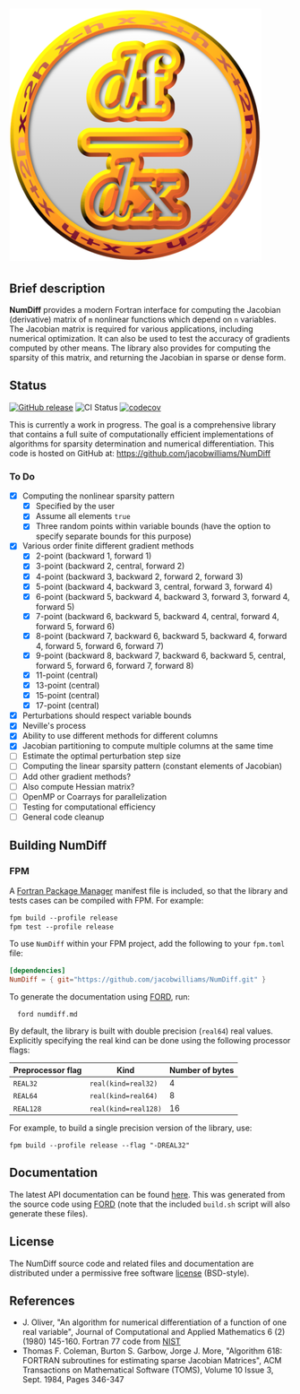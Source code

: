 ![NumDiff](media/logo.png)
============

## Brief description

**NumDiff** provides a modern Fortran interface for computing the Jacobian (derivative) matrix of `m` nonlinear functions which depend on `n` variables. The Jacobian matrix is required for various applications, including numerical optimization. It can also be used to test the accuracy of gradients computed by other means. The library also provides for computing the sparsity of this matrix, and returning the Jacobian in sparse or dense form.

## Status

[![GitHub release](https://img.shields.io/github/release/jacobwilliams/NumDiff.svg?style=plastic)](https://github.com/jacobwilliams/NumDiff/releases/latest)
![CI Status](https://github.com/jacobwilliams/NumDiff/actions/workflows/CI.yml/badge.svg)
[![codecov](https://codecov.io/gh/jacobwilliams/NumDiff/branch/master/graph/badge.svg?token=43HK33CSMY)](https://codecov.io/gh/jacobwilliams/NumDiff)

This is currently a work in progress. The goal is a comprehensive library that contains a full suite of computationally efficient implementations of algorithms for sparsity determination and numerical differentiation. This code is hosted on GitHub at: https://github.com/jacobwilliams/NumDiff

### To Do

- [x] Computing the nonlinear sparsity pattern
  - [x] Specified by the user
  - [x] Assume all elements `true`
  - [x] Three random points within variable bounds (have the option to specify separate bounds for this purpose)
- [x] Various order finite different gradient methods
  - [x] 2-point (backward 1, forward 1)
  - [x] 3-point (backward 2, central, forward 2)
  - [x] 4-point (backward 3, backward 2, forward 2, forward 3)
  - [x] 5-point (backward 4, backward 3, central, forward 3, forward 4)
  - [x] 6-point (backward 5, backward 4, backward 3, forward 3, forward 4, forward 5)
  - [x] 7-point (backward 6, backward 5, backward 4, central, forward 4, forward 5, forward 6)
  - [x] 8-point (backward 7, backward 6, backward 5, backward 4, forward 4, forward 5, forward 6, forward 7)
  - [x] 9-point (backward 8, backward 7, backward 6, backward 5, central, forward 5, forward 6, forward 7, forward 8)
  - [x] 11-point (central)
  - [x] 13-point (central)
  - [x] 15-point (central)
  - [x] 17-point (central)
- [x] Perturbations should respect variable bounds
- [x] Neville's process
- [x] Ability to use different methods for different columns
- [x] Jacobian partitioning to compute multiple columns at the same time
- [ ] Estimate the optimal perturbation step size
- [ ] Computing the linear sparsity pattern (constant elements of Jacobian)
- [ ] Add other gradient methods?
- [ ] Also compute Hessian matrix?
- [ ] OpenMP or Coarrays for parallelization
- [ ] Testing for computational efficiency
- [ ] General code cleanup

## Building NumDiff

### FPM

A [Fortran Package Manager](https://github.com/fortran-lang/fpm) manifest file is included, so that the library and tests cases can be compiled with FPM. For example:

```
fpm build --profile release
fpm test --profile release
```

To use `NumDiff` within your FPM project, add the following to your `fpm.toml` file:
```toml
[dependencies]
NumDiff = { git="https://github.com/jacobwilliams/NumDiff.git" }
```

To generate the documentation using [FORD](https://github.com/Fortran-FOSS-Programmers/ford), run:

```
  ford numdiff.md
```

By default, the library is built with double precision (`real64`) real values. Explicitly specifying the real kind can be done using the following processor flags:

Preprocessor flag | Kind  | Number of bytes
----------------- | ----- | ---------------
`REAL32`  | `real(kind=real32)`  | 4
`REAL64`  | `real(kind=real64)`  | 8
`REAL128` | `real(kind=real128)` | 16

For example, to build a single precision version of the library, use:

```
fpm build --profile release --flag "-DREAL32"
```

## Documentation

The latest API documentation can be found [here](https://jacobwilliams.github.io/NumDiff/). This was generated from the source code using [FORD](https://github.com/Fortran-FOSS-Programmers/ford) (note that the included `build.sh` script will also generate these files).

## License

The NumDiff source code and related files and documentation are distributed under a permissive free software [license](https://github.com/jacobwilliams/NumDiff/blob/master/LICENSE) (BSD-style).

## References

 * J. Oliver, "An algorithm for numerical differentiation of a function of one real variable", Journal of Computational and Applied Mathematics 6 (2) (1980) 145-160.  Fortran 77 code from [NIST](ftp://math.nist.gov/pub/repository/diff/src/DIFF)
 * Thomas F. Coleman, Burton S. Garbow, Jorge J. More, "Algorithm 618: FORTRAN subroutines for estimating sparse Jacobian Matrices", ACM Transactions on Mathematical Software (TOMS), Volume 10 Issue 3, Sept. 1984, Pages 346-347
